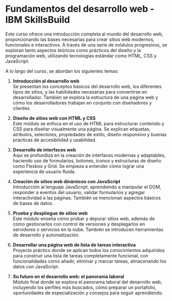 # Fundamentos del desarrollo web - IBM SkillsBuild

Este curso ofrece una introducción completa al mundo del desarrollo web, proporcionando las bases necesarias para crear sitios web modernos, funcionales e interactivos. A través de una serie de módulos progresivos, se exploran tanto aspectos teóricos como prácticos del diseño y la programación web, utilizando tecnologías estándar como HTML, CSS y JavaScript.

A lo largo del curso, se abordan los siguientes temas:

1. **Introducción al desarrollo web**  
   Se presentan los conceptos básicos del desarrollo web, los diferentes tipos de sitios, y las habilidades necesarias para convertirse en desarrollador. También se explora la estructura de una página web y cómo los desarrolladores trabajan en conjunto con diseñadores y clientes.

2. **Diseño de sitios web con HTML y CSS**  
   Este módulo se enfoca en el uso de HTML para estructurar contenido y CSS para diseñar visualmente una página. Se explican etiquetas, atributos, selectores, propiedades de estilo, diseño responsivo y buenas prácticas de accesibilidad y usabilidad.

3. **Desarrollo de interfaces web**  
   Aquí se profundiza en la creación de interfaces modernas y adaptables, haciendo uso de formularios, botones, iconos y estructuras de diseño como Flexbox y Grid. Se empieza a entender cómo lograr una experiencia de usuario fluida.

4. **Creación de sitios web dinámicos con JavaScript**  
   Introducción al lenguaje JavaScript, aprendiendo a manipular el DOM, responder a eventos del usuario, validar formularios y agregar interactividad a las páginas. También se mencionan aspectos básicos de bases de datos.

5. **Prueba y despliegue de sitios web**  
   Este módulo enseña cómo probar y depurar sitios web, además de cómo gestionarlos con control de versiones y desplegarlos en servidores o servicios en la nube. También se introducen herramientas de desarrollo y automatización.

6. **Desarrollar una página web de lista de tareas interactiva**  
   Proyecto práctico donde se aplican todos los conocimientos adquiridos para construir una lista de tareas completamente funcional, con funcionalidades como añadir, eliminar y marcar tareas, almacenando los datos con JavaScript.

7. **Su futuro en el desarrollo web: el panorama laboral**  
   Módulo final donde se explora el panorama laboral del desarrollo web, incluyendo los perfiles más buscados, cómo preparar un portafolio, oportunidades de especialización y consejos para seguir aprendiendo.


